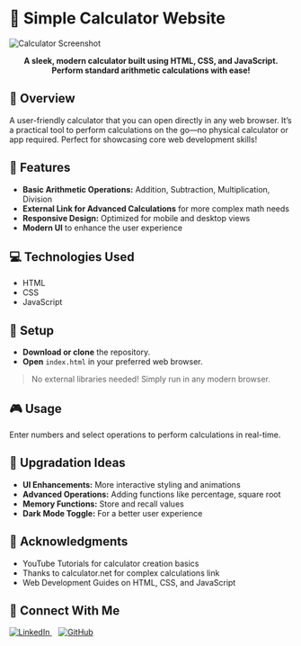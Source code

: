 <h1>🧮 Simple Calculator Website</h1>

<img src="https://i.ibb.co/zNcV120/image-4.png" alt="Calculator Screenshot">
<p align="center"><strong>A sleek, modern calculator built using <strong>HTML</strong>, <strong>CSS</strong>, and <strong>JavaScript</strong>. Perform standard arithmetic calculations with ease!</strong></p>

<h2>🚀 Overview</h2>
<p>A user-friendly calculator that you can open directly in any web browser. It’s a practical tool to perform calculations on the go—no physical calculator or app required. Perfect for showcasing core web development skills!</p>

<h2>🌟 Features</h2>
<ul>
  <li><strong>Basic Arithmetic Operations:</strong> Addition, Subtraction, Multiplication, Division</li>
  <li><strong>External Link for Advanced Calculations</strong> for more complex math needs</li>
  <li><strong>Responsive Design:</strong> Optimized for mobile and desktop views</li>
  <li><strong>Modern UI</strong> to enhance the user experience</li>
</ul>

<div class="section-divider"></div>

<h2>💻 Technologies Used</h2>
<ul>
  <li>HTML</li>
  <li>CSS</li>
  <li>JavaScript</li>
</ul>

<div class="section-divider"></div>



<div class="section-divider"></div>

<h2>🔧 Setup</h2>
<ul>
  <li><strong>Download or clone</strong> the repository.</li>
  <li><strong>Open</strong> <code>index.html</code> in your preferred web browser.</li>
</ul>
<blockquote>No external libraries needed! Simply run in any modern browser.</blockquote>

<div class="section-divider"></div>

<h2>🎮 Usage</h2>
<p>Enter numbers and select operations to perform calculations in real-time.</p>

<div class="section-divider"></div>


<div class="section-divider"></div>

<h2>🚀 Upgradation Ideas</h2>
<ul>
  <li><strong>UI Enhancements:</strong> More interactive styling and animations</li>
  <li><strong>Advanced Operations:</strong> Adding functions like percentage, square root</li>
  <li><strong>Memory Functions:</strong> Store and recall values</li>
  <li><strong>Dark Mode Toggle:</strong> For a better user experience</li>
</ul>

<div class="section-divider"></div>

<h2>🙌 Acknowledgments</h2>
<ul>
  <li>YouTube Tutorials for calculator creation basics</li>
  <li>Thanks to calculator.net for complex calculations link </li>
  <li>Web Development Guides on HTML, CSS, and JavaScript</li>
</ul>

<div class="section-divider"></div>

<h2>🤝 Connect With Me</h2>
<p>
  <a href="https://www.linkedin.com/in/likhithsp" target="_blank">
    <img src="https://img.icons8.com/?size=60&id=xuvGCOXi8Wyg&format=png&color=000000" alt="LinkedIn" class="icon">
  </a>
  &nbsp;&nbsp;
  <a href="https://www.github.com/LikhithSP" target="_blank">
    <img src="https://img.icons8.com/?size=60&id=46565&format=png&color=000000" alt="GitHub" class="icon">
  </a>
</p>

